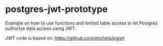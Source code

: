 # postgres-jwt-prototype
Example on how to use functions and limited table access to let Postgres authorize data access using JWT.

JWT code is based on: https://github.com/michelp/pgjwt